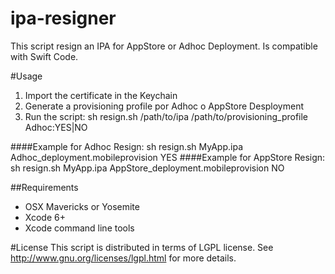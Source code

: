 ipa-resigner
===

This script resign an IPA for AppStore or Adhoc Deployment. Is compatible with Swift Code.

#Usage
 1. Import the certificate in the Keychain
 2. Generate a provisioning profile por Adhoc o AppStore Desployment
 3. Run the script:
	sh resign.sh /path/to/ipa /path/to/provisioning_profile Adhoc:YES|NO

####Example for Adhoc Resign:
	sh resign.sh MyApp.ipa Adhoc_deployment.mobileprovision YES
####Example for AppStore Resign:
	sh resign.sh MyApp.ipa AppStore_deployment.mobileprovision NO

##Requirements
- OSX Mavericks or Yosemite
- Xcode 6+
- Xcode command line tools

#License
This script is distributed in terms of LGPL license. See http://www.gnu.org/licenses/lgpl.html for more details.

